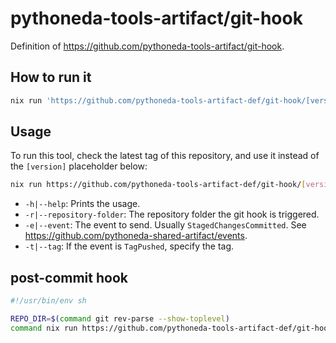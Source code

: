 # pythoneda-tools-artifact/git-hook

Definition of <https://github.com/pythoneda-tools-artifact/git-hook>.

## How to run it

``` sh
nix run 'https://github.com/pythoneda-tools-artifact-def/git-hook/[version]'
```

## Usage

To run this tool, check the latest tag of this repository, and use it instead of the `[version]` placeholder below:

``` sh
nix run https://github.com/pythoneda-tools-artifact-def/git-hook/[version] [-h|--help] [-r|--repository-folder folder] [-e|--event event] [-t|--tag tag]
```
- `-h|--help`: Prints the usage.
- `-r|--repository-folder`: The repository folder the git hook is triggered.
- `-e|--event`: The event to send. Usually `StagedChangesCommitted`. See <https://github.com/pythoneda-shared-artifact/events>.
- `-t|--tag`: If the event is `TagPushed`, specify the tag.

## post-commit hook

``` sh
#!/usr/bin/env sh

REPO_DIR=$(command git rev-parse --show-toplevel)
command nix run https://github.com/pythoneda-tools-artifact-def/git-hook/[version] -- -r ${REPO_DIR} -e StagedChangesCommitted
```
